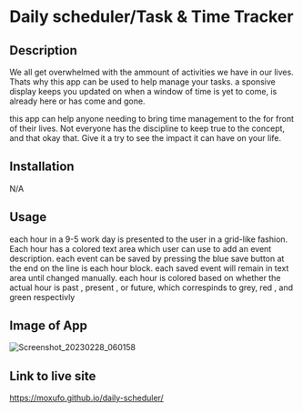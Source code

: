 # Daily scheduler/Task & Time Tracker

## Description

We all get overwhelmed with the ammount of activities we have in our lives. Thats why this app can be used to help manage your tasks.
a sponsive display keeps you updated on when a window of time is yet to come, is already here or has come and gone.

this app can help anyone needing to bring time management to the for front of their lives. Not everyone has the discipline to keep true
to the concept, and that okay that. Give it a try to see the impact it can have on your life.

## Installation

N/A

## Usage

each hour in a 9-5 work day is presented to the user in a grid-like fashion. Each hour has a colored text area which user can use to add an event description. each event can be saved by pressing the blue save button at the end on the line is each hour block. each saved event will remain in text area until changed manually. each hour is colored based on whether the actual hour is past , present , or future, which correspinds to grey, red , and green respectivly

## Image of App

![Screenshot_20230228_060158](https://user-images.githubusercontent.com/121896793/222002502-d80fcef8-0ad1-42ac-9cbb-0e661a9ab00e.png)


## Link to live site

https://moxufo.github.io/daily-scheduler/
